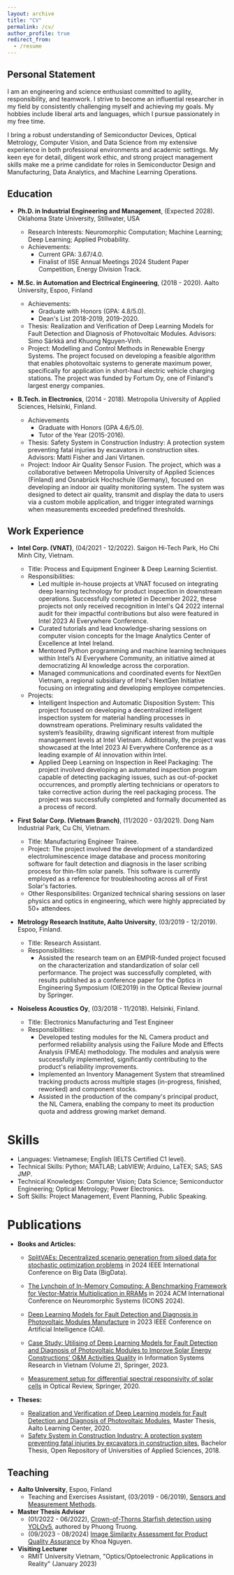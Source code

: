 ```yaml
---
layout: archive
title: "CV"
permalink: /cv/
author_profile: true
redirect_from:
  - /resume
---
```


## Personal Statement
I am an engineering and science enthusiast committed to agility, responsibility, and teamwork. I strive to become an influential researcher in my field by consistently challenging myself and achieving my goals. My hobbies include liberal arts and languages, which I pursue passionately in my free time.

I bring a robust understanding of Semiconductor Devices, Optical Metrology, Computer Vision, and Data Science from my extensive experience in both professional environments and academic settings. My keen eye for detail, diligent work ethic, and strong project management skills make me a prime candidate for roles in Semiconductor Design and Manufacturing, Data Analytics, and Machine Learning Operations.

## Education
* **Ph.D. in Industrial Engineering and Management**, (Expected 2028). Oklahoma State University, Stillwater, USA 
  * Research Interests: Neuromorphic Computation; Machine Learning; Deep Learning; Applied Probability.
  * Achievements:
    * Current GPA: 3.67/4.0.
    * Finalist of IISE Annual Meetings 2024 Student Paper Competition, Energy Division Track.
* **M.Sc. in Automation and Electrical Engineering**, (2018 - 2020). Aalto University, Espoo, Finland 
    * Achievements:
      * Graduate with Honors (GPA: 4.8/5.0).
      * Dean's List 2018-2019, 2019-2020.
  * Thesis: Realization and Verification of Deep Learning Models for Fault Detection and Diagnosis of Photovoltaic Modules. Advisors: Simo Särkkä and Khuong Nguyen-Vinh.
  * Project: Modelling and Control Methods in Renewable Energy Systems. The project focused on developing a feasible algorithm that enables photovoltaic systems to generate maximum power, specifically for application in short-haul electric vehicle charging stations. The project was funded by Fortum Oy, one of Finland's largest energy companies.

* **B.Tech. in Electronics**, (2014 - 2018). Metropolia University of Applied Sciences, Helsinki, Finland. 
  * Achievements
    * Graduate with Honors (GPA 4.6/5.0).
    * Tutor of the Year (2015-2016).
  * Thesis: Safety System in Construction Industry: A protection system preventing fatal injuries by excavators in construction sites. Advisors: Matti Fisher and Jani Virtanen.
  * Project: Indoor Air Quality Sensor Fusion. The project, which was a collaborative between Metropolia University of Applied Sciences (Finland) and Osnabrück Hochschule (Germany), focused on developing an indoor air quality monitoring system. The system was designed to detect air quality, transmit and display the data to users via a custom mobile application, and trigger integrated warnings when measurements exceeded predefined thresholds.

## Work Experience
* **Intel Corp. (VNAT)**, (04/2021 - 12/2022). Saigon Hi-Tech Park, Ho Chi Minh City, Vietnam. 
  * Title: Process and Equipment Engineer & Deep Learning Scientist.
  * Responsibilities:
    * Led multiple in-house projects at VNAT focused on integrating deep learning technology for product inspection in downstream operations. Successfully completed in December 2022, these projects not only received recognition in Intel's Q4 2022 internal audit for their impactful contributions but also were featured in Intel 2023 AI Everywhere Conference.
    * Curated tutorials and lead knowledge-sharing sessions on computer vision concepts for the Image Analytics Center of Excellence at Intel Ireland.
    * Mentored Python programming and machine learning techniques within Intel’s AI Everywhere Community, an initiative aimed at democratizing AI knowledge across the corporation.
    * Managed communications and coordinated events for NextGen Vietnam, a regional subsidiary of Intel's NextGen Initiative focusing on integrating and developing employee competencies.
  * Projects:
    * Intelligent Inspection and Automatic Disposition System: This project focused on developing a decentralized intelligent inspection system for material handling processes in downstream operations. Preliminary results validated the system’s feasibility, drawing significant interest from multiple management levels at Intel Vietnam. Additionally, the project was showcased at the Intel 2023 AI Everywhere Conference as a leading example of AI innovation within Intel.
    * Applied Deep Learning on Inspection in Reel Packaging: The project involved developing an automated inspection program capable of detecting packaging issues, such as out-of-pocket occurrences, and promptly alerting technicians or operators to take corrective action during the reel packaging process. The project was successfully completed and formally documented as a process of record.

* **First Solar Corp. (Vietnam Branch)**, (11/2020 - 03/2021). Dong Nam Industrial Park, Cu Chi, Vietnam.
  * Title: Manufacturing Engineer Trainee. 
  * Project: The project involved the development of a standardized electroluminescence image database and process monitoring software for fault detection and diagnosis in the laser scribing process for thin-film solar panels. This software is currently employed as a reference for troubleshooting across all of First Solar's factories.
  * Other Responsibilites: Organized technical sharing sessions on laser physics and optics in engineering, which were highly appreciated by 50+ attendees.

* **Metrology Research Institute, Aalto University**, (03/2019 - 12/2019). Espoo, Finland.
  * Title: Research Assistant.
  * Responsibilities:
    * Assisted the research team on an EMPIR-funded project focused on the characterization and standardization of solar cell performance. The project was successfully completed, with results published as a conference paper for the Optics in Engineering Symposium (OIE2019) in the Optical Review journal by Springer.

* **Noiseless Acoustics Oy**, (03/2018 - 11/2018). Helsinki, Finland.
  * Title: Electronics Manufacturing and Test Engineer 
  * Responsibilities:
    * Developed testing modules for the NL Camera product and performed reliability analysis using the Failure Mode and Effects Analysis (FMEA) methodology. The modules and analysis were successfully implemented, significantly contributing to the product's reliability improvements.
    * Implemented an Inventory Management System that streamlined tracking products across multiple stages (in-progress, finished, reworked) and component stocks. 
    * Assisted in the production of the company's principal product, the NL Camera, enabling the company to meet its production quota and address growing market demand.

# Skills
* Languages: Vietnamese; English (IELTS Certified C1 level).
* Technical Skills: Python; MATLAB; LabVIEW; Arduino, LaTEX; SAS; SAS JMP.
* Technical Knowledges: Computer Vision; Data Science; Semiconductor Engineering; Optical Metrology; Power Electronics.
* Soft Skills: Project Management, Event Planning, Public Speaking.

# Publications
* **Books and Articles:**
  * [SplitVAEs: Decentralized scenario generation from siloed data for stochastic optimization problems](https://doi.ieeecomputersociety.org/10.1109/BigData62323.2024.10826070) in 2024 IEEE International Conference on Big Data (BigData).

  * [The Lynchpin of In-Memory Computing: A Benchmarking Framework for Vector-Matrix Multiplication in RRAMs](https://doi.ieeecomputersociety.org/10.1109/ICONS62911.2024.00058) in 2024 ACM International Conference on Neuromorphic Systems (ICONS 2024).
  * [Deep Learning Models for Fault Detection and Diagnosis in Photovoltaic Modules Manufacture](https://doi.ieeecomputersociety.org/10.1109/CAI54212.2023.00095) in 2023 IEEE Conference on Artificial Intelligence (CAI).
  * [Case Study: Utilising of Deep Learning Models for Fault Detection and Diagnosis of Photovoltaic Modules to Improve Solar Energy Constructions' O&M Activities Quality](https://link.springer.com/chapter/10.1007/978-981-99-4792-8_5) in Information Systems Research in Vietnam (Volume 2), Springer, 2023.
  * [Measurement setup for differential spectral responsivity of solar cells](https://link.springer.com/article/10.1007/s10043-020-00584-x) in Optical Review, Springer, 2020.

* **Theses:**
    * [Realization and Verification of Deep Learning models for Fault Detection and Diagnosis of Photovoltaic Modules](https://aaltodoc.aalto.fi/handle/123456789/102461), Master Thesis, Aalto Learning Center, 2020.
  * [Safety System in Construction Industry: A protection system preventing fatal injuries by excavators in construction sites](https://www.theseus.fi/handle/10024/139396), Bachelor Thesis, Open Repository of Universities of Applied Sciences, 2018.


## Teaching
* **Aalto University**, Espoo, Finland
  * Teaching and Exercises Assistant, (03/2019 - 06/2019), [Sensors and Measurement Methods](https://courses.aalto.fi/s/course/a053X000012QwysQAC/sensors-and-measurement-methods?language=en_US). 
* **Master Thesis Advisor**
  * (01/2022 - 06/2022), [Crown-of-Thorns Starfish detection using YOLOv5](https://aaltodoc.aalto.fi/items/84e2ac36-cc4f-4b2c-8aad-5ab64a88ecc0), authored by Phuong Truong.
  * (09/2023 - 08/2024) [Image Similarity Assessment for Product Quality Assurance](https://aaltodoc.aalto.fi/items/8c8449fd-4288-436f-8638-7c7f09905d07) by Khoa Nguyen.
* **Visiting Lecturer**
  * RMIT University Vietnam, "Optics/Optoelectronic Applications in Reality" (January 2023)
